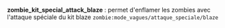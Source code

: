 **zombie_kit_special_attack_blaze** : permet d'enflamer les zombies avec l'attaque spéciale du kit blaze
`zombie:mode_vagues/attaque_speciale/blaze`
